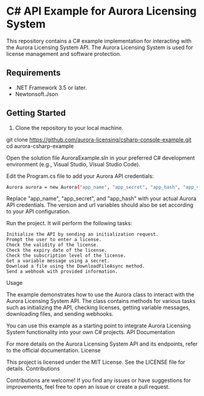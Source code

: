 # C# API Example for Aurora Licensing System

This repository contains a C# example implementation for interacting with the Aurora Licensing System API. The Aurora Licensing System is used for license management and software protection.

## Requirements

- .NET Framework 3.5 or later.
- Newtonsoft.Json

## Getting Started

1. Clone the repository to your local machine.

git clone https://github.com/aurora-licensing/csharp-console-example.git
cd aurora-csharp-example

Open the solution file AuroraExample.sln in your preferred C# development environment (e.g., Visual Studio, Visual Studio Code).

Edit the Program.cs file to add your Aurora API credentials:

```bash
Aurora aurora = new Aurora("app_name", "app_secret", "app_hash", "app_version", "https://aurora-licensing.pro/api/");
```

Replace "app_name", "app_secret", and "app_hash" with your actual Aurora API credentials. The version and url variables should also be set according to your API configuration.

Run the project. It will perform the following tasks:

    Initialize the API by sending an initialization request.
    Prompt the user to enter a license.
    Check the validity of the license.
    Check the expiry date of the license.
    Check the subscription level of the license.
    Get a variable message using a secret.
    Download a file using the DownloadFileAsync method.
    Send a webhook with provided information.

Usage

The example demonstrates how to use the Aurora class to interact with the Aurora Licensing System API. The class contains methods for various tasks such as initializing the API, checking licenses, getting variable messages, downloading files, and sending webhooks.

You can use this example as a starting point to integrate Aurora Licensing System functionality into your own C# projects.
API Documentation

For more details on the Aurora Licensing System API and its endpoints, refer to the official documentation.
License

This project is licensed under the MIT License. See the LICENSE file for details.
Contributions

Contributions are welcome! If you find any issues or have suggestions for improvements, feel free to open an issue or create a pull request.
